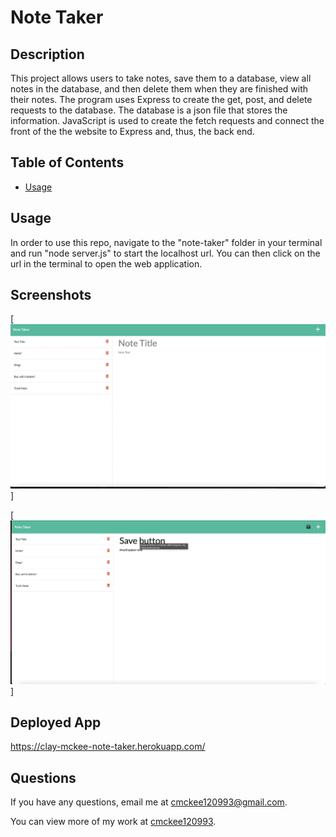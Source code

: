 # Note Taker
 

  

  
 ## Description
  
 This project allows users to take notes, save them to a database, view all notes in the database, and then delete them when they are finished with their notes. The program uses Express to create the get, post, and delete requests to the database. The database is a json file that stores the information. JavaScript is used to create the fetch requests and connect the front of the the website to Express and, thus, the back end. 
 
 ## Table of Contents
 * [Usage](#usage)
 
 ## Usage
  
 In order to use this repo, navigate to the "note-taker" folder in your terminal and run "node server.js" to start the localhost url. You can then click on the url in the terminal to open the web application. 
 
 ## Screenshots
[![No Save Button](./public/assets/Images/no-save.png)]

[![Save Button](./public/assets/Images/save.png)]

 ## Deployed App
https://clay-mckee-note-taker.herokuapp.com/

## Questions 

 If you have any questions, email me at cmckee120993@gmail.com. 

 You can view more of my work at [cmckee120993](https://github.com/cmckee120993).

